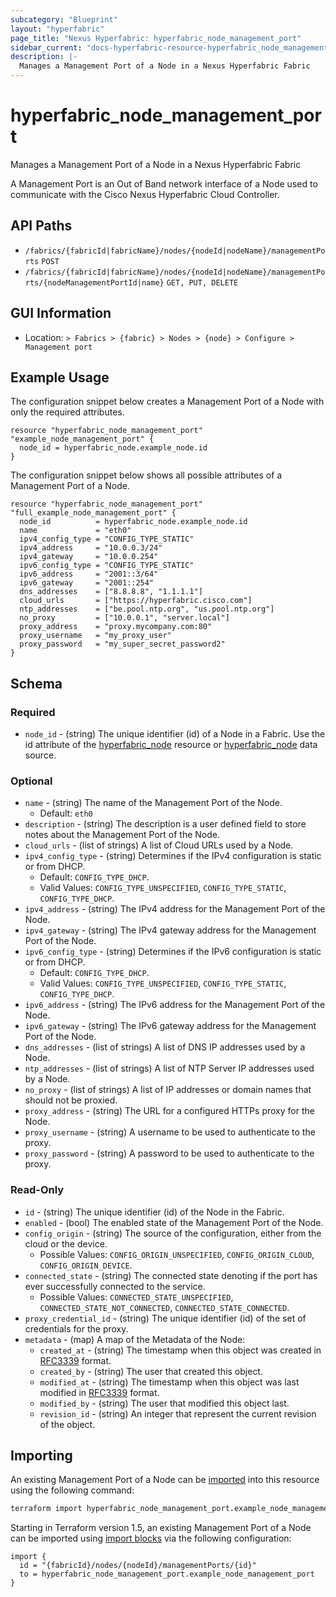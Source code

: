 ```yaml
---
subcategory: "Blueprint"
layout: "hyperfabric"
page_title: "Nexus Hyperfabric: hyperfabric_node_management_port"
sidebar_current: "docs-hyperfabric-resource-hyperfabric_node_management_port"
description: |-
  Manages a Management Port of a Node in a Nexus Hyperfabric Fabric
---
```


# hyperfabric_node_management_port

Manages a Management Port of a Node in a Nexus Hyperfabric Fabric

A Management Port is an Out of Band network interface of a Node used to communicate with the Cisco Nexus Hyperfabric Cloud Controller.

## API Paths ##

* `/fabrics/{fabricId|fabricName}/nodes/{nodeId|nodeName}/managementPorts` `POST`
* `/fabrics/{fabricId|fabricName}/nodes/{nodeId|nodeName}/managementPorts/{nodeManagementPortId|name}` `GET, PUT, DELETE`

## GUI Information ##

* Location: `> Fabrics > {fabric} > Nodes > {node} > Configure > Management port`

## Example Usage ##

The configuration snippet below creates a Management Port of a Node with only the required attributes.

```hcl
resource "hyperfabric_node_management_port" "example_node_management_port" {
  node_id = hyperfabric_node.example_node.id
}
```
The configuration snippet below shows all possible attributes of a Management Port of a Node.

```hcl
resource "hyperfabric_node_management_port" "full_example_node_management_port" {
  node_id          = hyperfabric_node.example_node.id
  name             = "eth0"
  ipv4_config_type = "CONFIG_TYPE_STATIC"
  ipv4_address     = "10.0.0.3/24"
  ipv4_gateway     = "10.0.0.254"
  ipv6_config_type = "CONFIG_TYPE_STATIC"
  ipv6_address     = "2001::3/64"
  ipv6_gateway     = "2001::254"
  dns_addresses    = ["8.8.8.8", "1.1.1.1"]
  cloud_urls       = ["https://hyperfabric.cisco.com"]
  ntp_addresses    = ["be.pool.ntp.org", "us.pool.ntp.org"]
  no_proxy         = ["10.0.0.1", "server.local"]
  proxy_address    = "proxy.mycompany.com:80"
  proxy_username   = "my_proxy_user"
  proxy_password   = "my_super_secret_password2"
}
```

## Schema ##

### Required ###
* `node_id` - (string) The unique identifier (id) of a Node in a Fabric. Use the id attribute of the [hyperfabric_node](https://registry.terraform.io/providers/cisco-open/hyperfabric/latest/docs/resources/node) resource or [hyperfabric_node](https://registry.terraform.io/providers/cisco-open/hyperfabric/latest/docs/data-sources/node) data source.

### Optional ###
  
* `name` - (string) The name of the Management Port of the Node.
  - Default: `eth0`
* `description` - (string) The description is a user defined field to store notes about the Management Port of the Node.
* `cloud_urls` - (list of strings) A list of Cloud URLs used by a Node.
* `ipv4_config_type` - (string) Determines if the IPv4 configuration is static or from DHCP.
  - Default: `CONFIG_TYPE_DHCP`.
  - Valid Values: `CONFIG_TYPE_UNSPECIFIED`, `CONFIG_TYPE_STATIC`, `CONFIG_TYPE_DHCP`.
* `ipv4_address` - (string) The IPv4 address for the Management Port of the Node.
* `ipv4_gateway` - (string) The IPv4 gateway address for the Management Port of the Node.
* `ipv6_config_type` - (string) Determines if the IPv6 configuration is static or from DHCP.
  - Default: `CONFIG_TYPE_DHCP`.
  - Valid Values: `CONFIG_TYPE_UNSPECIFIED`, `CONFIG_TYPE_STATIC`, `CONFIG_TYPE_DHCP`.
* `ipv6_address` - (string) The IPv6 address for the Management Port of the Node.
* `ipv6_gateway` - (string) The IPv6 gateway address for the Management Port of the Node.
* `dns_addresses` - (list of strings) A list of DNS IP addresses used by a Node.
* `ntp_addresses` - (list of strings) A list of NTP Server IP addresses used by a Node.
* `no_proxy` - (list of strings) A list of IP addresses or domain names that should not be proxied.
* `proxy_address` - (string) The URL for a configured HTTPs proxy for the Node.
* `proxy_username` - (string) A username to be used to authenticate to the proxy.
* `proxy_password` - (string) A password to be used to authenticate to the proxy.

<!-- * `labels` - (list of strings) A list of user-defined labels that can be used for grouping and filtering objects.
* `annotations` - (list of maps) A list of key-value annotations to store user-defined data including complex data such as JSON.

  #### Required ####

  * `name` - (string) The name used to uniquely identify the annotation.
  * `value` - (string) The value of the annotation.

  #### Optional ####

  * `data_type` - (string) The type of data stored in the value of the annotation.
      - Default: `STRING`
      - Valid Values: `STRING`, `INT32`, `UINT32`, `INT64`, `UINT64`, `BOOL`, `TIME`, `UUID`, `DURATION`, `JSON`. -->

### Read-Only ###

* `id` - (string) The unique identifier (id) of the Node in the Fabric.
* `enabled` - (bool) The enabled state of the Management Port of the Node.
* `config_origin` - (string) The source of the configuration, either from the cloud or the device.
  - Possible Values: `CONFIG_ORIGIN_UNSPECIFIED`, `CONFIG_ORIGIN_CLOUD`, `CONFIG_ORIGIN_DEVICE`.
* `connected_state` - (string) The connected state denoting if the port has ever successfully connected to the service.
  - Possible Values: `CONNECTED_STATE_UNSPECIFIED`, `CONNECTED_STATE_NOT_CONNECTED`, `CONNECTED_STATE_CONNECTED`.
* `proxy_credential_id` - (string) The unique identifier (id) of the set of credentials for the proxy.
* `metadata` - (map) A map of the Metadata of the Node:
  * `created_at` - (string) The timestamp when this object was created in [RFC3339](https://datatracker.ietf.org/doc/html/rfc3339#section-5.8) format.
  * `created_by` - (string) The user that created this object.
  * `modified_at` - (string) The timestamp when this object was last modified in [RFC3339](https://datatracker.ietf.org/doc/html/rfc3339#section-5.8) format.
  * `modified_by` - (string) The user that modified this object last.
  * `revision_id` - (string) An integer that represent the current revision of the object.

## Importing

An existing Management Port of a Node can be [imported](https://www.terraform.io/docs/import/index.html) into this resource using the following command:

```bash
terraform import hyperfabric_node_management_port.example_node_management_port {fabricId}/nodes/{nodeId}/managementPorts/{id}
```

Starting in Terraform version 1.5, an existing Management Port of a Node can be imported
using [import blocks](https://developer.hashicorp.com/terraform/language/import) via the following configuration:

```hcl
import {
  id = "{fabricId}/nodes/{nodeId}/managementPorts/{id}"
  to = hyperfabric_node_management_port.example_node_management_port
}
```
